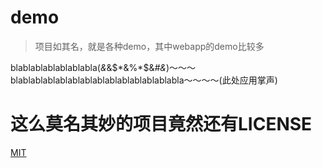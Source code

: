 # demo
>项目如其名，就是各种demo，其中webapp的demo比较多

blablablablablablabla(*&*&$*&%*$&*#&*)～～～
blablablablablablablablablablablablablabla～～～～(此处应用掌声)


# 这么莫名其妙的项目竟然还有LICENSE

[MIT](/LICENSE)

